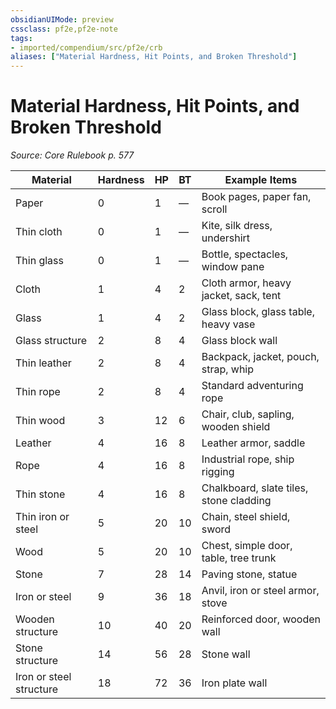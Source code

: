 ```yaml
---
obsidianUIMode: preview
cssclass: pf2e,pf2e-note
tags:
- imported/compendium/src/pf2e/crb
aliases: ["Material Hardness, Hit Points, and Broken Threshold"]
---
```

# Material Hardness, Hit Points, and Broken Threshold  
*Source: Core Rulebook p. 577*  

| Material | Hardness | HP | BT | Example Items |
|----------|----------|----|----|---------------|
| Paper | 0 | 1 | — | Book pages, paper fan, scroll |
| Thin cloth | 0 | 1 | — | Kite, silk dress, undershirt |
| Thin glass | 0 | 1 | — | Bottle, spectacles, window pane |
| Cloth | 1 | 4 | 2 | Cloth armor, heavy jacket, sack, tent |
| Glass | 1 | 4 | 2 | Glass block, glass table, heavy vase |
| Glass structure | 2 | 8 | 4 | Glass block wall |
| Thin leather | 2 | 8 | 4 | Backpack, jacket, pouch, strap, whip |
| Thin rope | 2 | 8 | 4 | Standard adventuring rope |
| Thin wood | 3 | 12 | 6 | Chair, club, sapling, wooden shield |
| Leather | 4 | 16 | 8 | Leather armor, saddle |
| Rope | 4 | 16 | 8 | Industrial rope, ship rigging |
| Thin stone | 4 | 16 | 8 | Chalkboard, slate tiles, stone cladding |
| Thin iron or steel | 5 | 20 | 10 | Chain, steel shield, sword |
| Wood | 5 | 20 | 10 | Chest, simple door, table, tree trunk |
| Stone | 7 | 28 | 14 | Paving stone, statue |
| Iron or steel | 9 | 36 | 18 | Anvil, iron or steel armor, stove |
| Wooden structure | 10 | 40 | 20 | Reinforced door, wooden wall |
| Stone structure | 14 | 56 | 28 | Stone wall |
| Iron or steel structure | 18 | 72 | 36 | Iron plate wall |